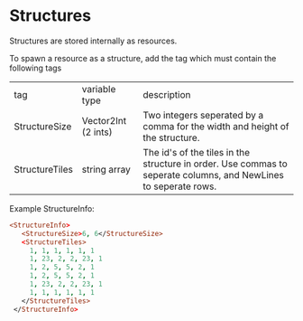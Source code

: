 # Structures

Structures are stored internally as resources. 

To spawn a resource as a structure, add the <StructureInfo> tag which must contain the following tags

<table>
	<tr>
		<td>tag</td>
		<td>variable type</td>
		<td>description</rd>
	</tr>
	<tr>
		<td>StructureSize</td>
		<td>Vector2Int (2 ints)</td>
		<td>Two integers seperated by a comma for the width and height of the structure.</td>
	</tr>
	<tr>
		<td>StructureTiles</td>
		<td>string array</td>
		<td>The id's of the tiles in the structure in order. Use commas to seperate columns, and NewLines to seperate rows.</td>
	</tr>
</table>


Example StructureInfo:

``` prolog
<StructureInfo>
   <StructureSize>6, 6</StructureSize>
   <StructureTiles>
     1, 1, 1, 1, 1, 1
     1, 23, 2, 2, 23, 1
     1, 2, 5, 5, 2, 1
     1, 2, 5, 5, 2, 1
     1, 23, 2, 2, 23, 1
     1, 1, 1, 1, 1, 1
   </StructureTiles>
 </StructureInfo>
 ```
